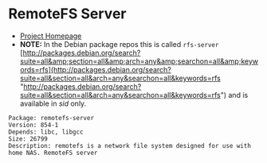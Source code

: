 # RemoteFS Server

- [Project Homepage](http://remotefs.sourceforge.net/ "http://remotefs.sourceforge.net/")
- **NOTE:** In the Debian package repos this is called `rfs-server` [http://packages.debian.org/search?suite=all&amp;section=all&amp;arch=any&amp;searchon=all&amp;keywords=rfs](http://packages.debian.org/search?suite=all&section=all&arch=any&searchon=all&keywords=rfs "http://packages.debian.org/search?suite=all&section=all&arch=any&searchon=all&keywords=rfs") and is available in *sid* only.

```
Package: remotefs-server
Version: 854-1
Depends: libc, libgcc
Size: 26799
Description: remotefs is a network file system designed for use with home NAS. RemoteFS server
```
